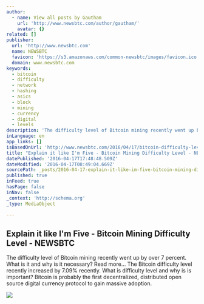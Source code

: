 ```yaml
---
author:
  - name: View all posts by Gautham
    url: 'http://www.newsbtc.com/author/gautham/'
    avatar: {}
related: []
publisher:
  url: 'http://www.newsbtc.com'
  name: NEWSBTC
  favicon: 'https://s3.amazonaws.com/common-newsbtc/images/favicon.ico'
  domain: www.newsbtc.com
keywords:
  - bitcoin
  - difficulty
  - network
  - hashing
  - asics
  - block
  - mining
  - currency
  - digital
  - levels
description: 'The difficulty level of Bitcoin mining recently went up by over 7 percent. What is it and why is it necessary? Read more... The Bitcoin difficulty level recently increased by 7.09% recently. What is difficulty level and why is is important? Bitcoin is probably the first decentralized, distributed open source digital currency protocol to gain massive adoption.'
inLanguage: en
app_links: []
isBasedOnUrl: 'http://www.newsbtc.com/2016/04/17/bitcoin-difficulty-level/'
title: "Explain it like I'm Five - Bitcoin Mining Difficulty Level - NEWSBTC"
datePublished: '2016-04-17T17:48:48.509Z'
dateModified: '2016-04-17T08:49:04.669Z'
sourcePath: _posts/2016-04-17-explain-it-like-im-five-bitcoin-mining-difficulty-level-.md
published: true
inFeed: true
hasPage: false
inNav: false
_context: 'http://schema.org'
_type: MediaObject

---
```

<article style=""><h1>Explain it like I'm Five - Bitcoin Mining Difficulty Level - NEWSBTC</h1><p>The difficulty level of Bitcoin mining recently went up by over 7 percent. What is it and why is it necessary? Read more... The Bitcoin difficulty level recently increased by 7.09% recently. What is difficulty level and why is is important? Bitcoin is probably the first decentralized, distributed open source digital currency protocol to gain massive adoption.</p><img src="http://s3.amazonaws.com/main-newsbtc-images/2016/04/17003734/bitcoin-mining-difficulty.jpg" /></article>